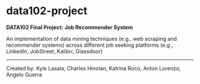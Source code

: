# data102-project
**DATA102 Final Project: Job Recommender System**

An implementation of data mining techniques (e.g., web scraping and recommender systems) across different job seeking platforms (e.g., LinkedIn, JobStreet, Kalibrr, Glassdoor)

---

Created by: Kyle Lasala, Charles Hinolan, Katrina Roco, Anton Lorenzo, Angelo Guerra
